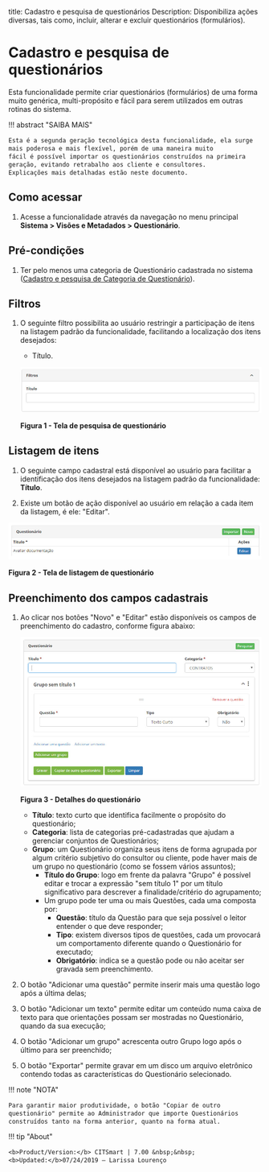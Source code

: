 title: Cadastro e pesquisa de questionários
Description: Disponibiliza ações diversas, tais como, incluir, alterar e excluir questionários (formulários).
# Cadastro e pesquisa de questionários

Esta funcionalidade permite criar questionários (formulários) de uma forma muito genérica, multi-propósito e fácil para serem 
utilizados em outras rotinas do sistema.

!!! abstract "SAIBA MAIS"

    Esta é a segunda geração tecnológica desta funcionalidade, ela surge mais poderosa e mais flexível, porém de uma maneira muito 
    fácil é possível importar os questionários construídos na primeira geração, evitando retrabalho aos cliente e consultores. 
    Explicações mais detalhadas estão neste documento.
    
Como acessar
-------------

1. Acesse a funcionalidade através da navegação no menu principal **Sistema > Visões e Metadados > Questionário**.

Pré-condições
---------------

1. Ter pelo menos uma categoria de Questionário cadastrada no sistema ([Cadastro e pesquisa de Categoria de Questionário](/pt-br/citsmart-platform-7/plataform-administration/questionnaires/questionnaires-management/questionnaire-category.html)).

Filtros
---------

1. O seguinte filtro possibilita ao usuário restringir a participação de itens na listagem padrão da funcionalidade, facilitando a
localização dos itens desejados:

    - Título.
    
    ![Pesquisa](images/cad-quest.img1.jpg)
    
    **Figura 1 - Tela de pesquisa de questionário**
    
Listagem de itens
-------------------

1. O seguinte campo cadastral está disponível ao usuário para facilitar a identificação dos itens desejados na listagem padrão da
funcionalidade: **Título**.

2. Existe um botão de ação disponível ao usuário em relação a cada item da listagem, é ele: "Editar".

![Listagem](images/cad-quest.img2.jpg)

**Figura 2 - Tela de listagem de questionário**

Preenchimento dos campos cadastrais
------------------------------------

1. Ao clicar nos botões "Novo" e "Editar" estão disponíveis os campos de preenchimento do cadastro, conforme figura abaixo:

    ![Detalhes](images/cad-quest.img3.jpg)
    
    **Figura 3 - Detalhes do questionário**
    
    - **Título**: texto curto que identifica facilmente o propósito do questionário;
    - **Categoria**: lista de categorias pré-cadastradas que ajudam a gerenciar conjuntos de Questionários;
    - **Grupo**: um Questionário organiza seus itens de forma agrupada por algum critério subjetivo do consultor ou cliente, pode
    haver mais de um grupo no questionário (como se fossem vários assuntos);
        - **Título do Grupo**: logo em frente da palavra "Grupo" é possível editar e trocar a expressão "sem título 1" por um
        título significativo para descrever a finalidade/critério do agrupamento;
        - Um grupo pode ter uma ou mais Questões, cada uma composta por:
            - **Questão**: título da Questão para que seja possível o leitor entender o que deve responder;
            - **Tipo**: existem diversos tipos de questões, cada um provocará um comportamento diferente quando o Questionário 
            for executado;
            - **Obrigatório**: indica se a questão pode ou não aceitar ser gravada sem preenchimento.
            
2. O botão "Adicionar uma questão" permite inserir mais uma questão logo após a última delas;

3. O botão "Adicionar um texto" permite editar um conteúdo numa caixa de texto para que orientações possam ser mostradas no
Questionário, quando da sua execução;

4. O botão "Adicionar um grupo" acrescenta outro Grupo logo após o último para ser preenchido;

5. O botão "Exportar" permite gravar em um disco um arquivo eletrônico contendo todas as características do Questionário 
selecionado.

!!! note "NOTA"

    Para garantir maior produtividade, o botão "Copiar de outro questionário" permite ao Administrador que importe Questionários 
    construídos tanto na forma anterior, quanto na forma atual.
    
!!! tip "About"

    <b>Product/Version:</b> CITSmart | 7.00 &nbsp;&nbsp;
    <b>Updated:</b>07/24/2019 – Larissa Lourenço
